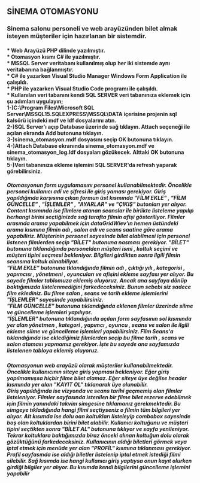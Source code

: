 <!DOCTYPE html>
<html lang="en">
<head>
</head>
<body>
<h2>SİNEMA OTOMASYONU</h2>
<h3>Sinema salonu personeli ve web arayüzünden bilet almak isteyen müşteriler için hazırlanan bir sistemdir.</h3>
<h4>* Web Arayüzü PHP dilinde yazılmıştır. <br>
* Otomasyon kısmı C# ile yazılmıştır. <br>
* MSSQL Server veritabanı kullanılmış olup her iki sistemde aynı veritabanına bağlanmıştır. <br>
* C# ile yazarken Visual Studio Manager Windows Form Application ile çalışıldı. <br>
* PHP ile yazarken Visual Studio Code programı ile çalışıldı. <br>
* Kullanılan veri tabanını kendi SQL SERVER veri tabanınıza eklemek için şu adımları uygulayın; <br>
1-)C:\Program Files\Microsoft SQL Server\MSSQL15.SQLEXPRESS\MSSQL\DATA içerisine projenin sql kalsörü içindeki mdf ve ldf dosyalarını atın. <br>
2-)SQL Server'ı açıp Database üzerinde sağ tıklayın. Attach seçeneği ile açılan ekranda Add butonuna tıklayın. <br>
3-)sinema_otomasyon.mdf dosyasını seçip OK butonuna tıklayın. <br>
4-)Attach Database ekranında sinema_otomasyon.mdf ve sinema_otomasyon_log.ldf dosyaları gözükecek. Alttaki OK butonuna tıklayın. <br>
5-)Veri tabanınıza ekleme işlemini SQL SERVER'da refresh yaparak görebilirsiniz. <br>
</h4>
<h5>
	Otomasyonun form uygulamasını personel kullanabilmektedir. Öncelikle personel kullanıcı adi ve şifresi ile giriş yaması gerekiyor. Giriş yapıldığında karşısına çıkan formun üst kısmında "FİLM EKLE" , "FİLM GÜNCELLE" , "İŞLEMLER" , "AYARLAR" ve "ÇIKIŞ" butonları yer alıyor. <br>
	Content kısmında ise filmlere atanan seanslar ile birlikte listeleme yapılıp herhangi birini seçtiğinizde sağ tarafta filmin afişi gösteriliyor. Filmler arasında arama yapabilmek için dataGridWiev'ın hemen üstündeki arama kısmına filmin adı , salon adı ve seans saatine göre arama yapabiliriz. Müşterinin personel sayesinde bilet alabilmesi için personel listenen filmlerden seçip "BİLET" butonuna nasması gerekiyor. "BİLET" butonuna tıklandığında personelden müşteri ismi , koltuk seçimi ve müşteri tipini seçmesi bekleniyor. Bilgileri girdikten sonra ilgili filmin seansına koltuk alınabiliyor. <br>
	"FİLM EKLE" butonuna tklandığında filmin adı , çıktığı yılı , kategorisi , yapımcısı , yönetmeni , oyuncuları ve afişini ekleme sayfası yer alıyor. Bu sayede filmler tablomuza eklemiş oluyoruz. Ancak ana sayfaya dönüp baktığımızda listelenmediğini farkedeceksiniz. Bunun sebebi siz sadece film eklediniz. Bu filme salon , seans ve tarih ekleme işlemlerini "İŞLEMLER" sayesinde yapabilirsiniz. <br>
	"FİLM GÜNCELLE" butonuna tıklandığında eklenen filmler üzerinde silme ve güncelleme işlemleri yapılıyor. <br>
	"İŞLEMLER" butonuna tıklandığında açılan form sayfasının sol kısmında yer alan yönetmen , kategori , yapımcı , oyuncu , seans ve salon ile ilgili ekleme silme ve güncelleme işlemleri yapabilirsiniz. Film Seans'a tıklandığında ise eklediğimiz filmlerden seçip bu filme tarih , seans ve salon ataması yapmamız gerekiyor. İşte bu sayede ana sayfamızda listelenen tabloya eklemiş oluyoruz. <br>
</h5>
<h5>
	Otomasyonun web arayüzü olarak müşteriler kullanabilmektedir. Öncelikle kullanıcının siteye giriş yapması bekleniyor. Eğer giriş yapılmamışsa hiçbir filme bilet alamaz. Eğer siteye üye değilse header kısmında yer alan "KAYIT OL" tıklanarak üye olunabilir. <br>
	Giriş yapıldığında ise vizyonda ve seans tarihi geçmemiş olan filmler listeleniyor. Filmler sayfasında istenilen bir filme bilet rezerve edebilmek için filmin yanındaki takvim simgesine tıklamanız gerekmektedir. Bu simgeye tıkladığında hangi filmi seçtiyseniz o filmin tüm bilgileri yer alıyor. Alt kısımda ise dolu oan koltukları listeleyip combobox sayesinde boş olan koltuklardan birini bilet alabilir. Kullanıcı koltuğunu ve müşteri tipini seçtikten sonra "BİLET AL" butonuna tıklıyor ve sayfa yenileniyor. Tekrar koltuklara baktığımızda biraz önceki alınan koltuğun dolu olarak gözüktüğünü farkedeceksiniz. Kullanıcının aldığı biletleri görmek veya iptal etmek için menüde yer alan "PROFİL" kısmına tıklanması gerekiyor. Profil sayfasında ise aldığı biletler listelenip iptal etmek istediği filmi silebilir. Sağ kısımda ise hangi kullanıcı giriş yaptıysa onun kayıt olurken girdiği bilgiler yer alıyor. Bu kısımda kendi bilgilerini güncelleme işlemini yapabilir
</h5>



</body>
</html>
